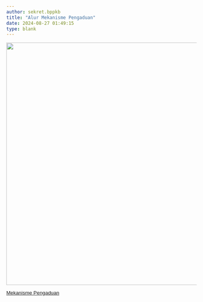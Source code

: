 ```yaml
---
author: sekret.bppkb
title: "Alur Mekanisme Pengaduan"
date: 2024-08-27 01:49:15
type: blank
---
```

<p style="line-height: 1.1;"><img src="/images/HSPNnB2otzMqZjQZap39.png" width="594" height="641" alt="" /></p>

<p style="line-height: 1.1;"><a href="https://drive.google.com/file/d/1LXX3ZJHwHT8OH_O9gRThb9f_CYE6t_Ia/view?usp=sharing"><span style="font-family: arial, helvetica, sans-serif; font-size: 10pt;"><span style="vertical-align: inherit;"><span style="vertical-align: inherit;"><span style="vertical-align: inherit;"><span style="vertical-align: inherit;"><span style="vertical-align: inherit;"><span style="vertical-align: inherit;">Mekanisme Pengaduan</span></span></span></span></span></span></span></a></p>
